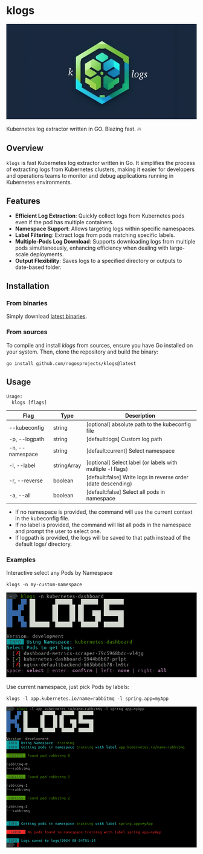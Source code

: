 # klogs

![Project Logo](/assets/logo-extended.jpeg)

Kubernetes log extractor written in GO. Blazing fast. 🔥

## Overview

`klogs` is fast Kubernetes log extractor written in Go. It simplifies the process of extracting logs from Kubernetes clusters, making it easier for developers and operations teams to monitor and debug applications running in Kubernetes environments.

## Features

- **Efficient Log Extraction**: Quickly collect logs from Kubernetes pods even if the pod has multiple containers.
- **Namespace Support**: Allows targeting logs within specific namespaces.
- **Label Filtering**: Extract logs from pods matching specific labels.
- **Multiple-Pods Log Download**: Supports downloading logs from multiple pods simultaneously, enhancing efficiency when dealing with large-scale deployments.
- **Output Flexibility**: Saves logs to a specified directory or outputs to date-based folder.

## Installation

### From binaries

Simply download [latest binaries](https://github.com/rogosprojects/klogs/releases/latest/download/klogs).

### From sources

To compile and install _klogs_ from sources, ensure you have Go installed on your system.
Then, clone the repository and build the binary:

```
go install github.com/rogosprojects/klogs@latest
```

## Usage

```
Usage:
  klogs [flags]
```

| Flag            | Type        | Description                                                   |
|-----------------|-------------|---------------------------------------------------------------|
| --kubeconfig    | string      | [optional] absolute path to the kubeconfig file               |
| -p, --logpath   | string      | [default:logs] Custom log path                                |
| -n, --namespace | string      | [default:current] Select namespace                            |
| -l, --label     | stringArray | [optional] Select label (or labels with multiple -l flags)    |
| -r, --reverse   | boolean     | [default:false] Write logs in reverse order (date descending) |
| -a, --all       | boolean     | [default:false] Select all pods in namespace                  |


* If no namespace is provided, the command will use the current context in the kubeconfig file.
* If no label is provided, the command will list all pods in the namespace and prompt the user to select one.
* If logpath is provided, the logs will be saved to that path instead of the default logs/ directory.

### Examples

Interactive select any Pods by Namespace
```
klogs -n my-custom-namespace
```

![Select Pods](/assets/klogs-select-pods.png)

Use current namespace, just pick Pods by labels:
```
klogs -l app.kubernetes.io/name=rabbitmq -l spring.app=myApp
```

![Select Pods](/assets/klogs-selected-by-labels.png)

